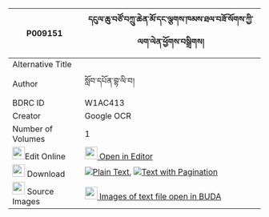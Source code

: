 |P009151|དངུལ་ཆུ་བཙོ་བཀྲུ་ཆེན་མོ་དང་ལྕགས་ཁམས་ཐལ་བཟོ་སོགས་ཀྱི་ལག་ལེན་ཕྱོགས་བསྒྲིགས། 
| --- | --- 
|Alternative Title |
|Author| སློབ་དཔོན་བྷ་ལི་བ།
|BDRC ID | W1AC413
|Creator | Google OCR
|Number of Volumes| 1
|<img width="25" src="https://img.icons8.com/color/25/000000/edit-property.png">Edit Online| [<img width="25" src="https://avatars.githubusercontent.com/u/45091458?s=200&v=4"> Open in Editor](http://editor.openpecha.org/P009151)
|<img width="25" src="https://img.icons8.com/fluent/48/000000/download-2.png"/>  Download | [![](https://img.icons8.com/color/20/000000/txt.png)Plain Text](https://github.com/Openpecha/P009151/releases/download/v1/ngulchu_tso_tru_chen_mo_dang_c_plain_P009151.zip), [![](https://img.icons8.com/color/20/000000/txt.png)Text with Pagination](https://github.com/Openpecha/P009151/releases/download/v1/ngulchu_tso_tru_chen_mo_dang_c_pages_P009151.zip)
|<img width="25" src="https://img.icons8.com/plasticine/100/000000/pictures-folder.png"/>  Source Images | [<img width="25" src="https://library.bdrc.io/icons/BUDA-small.svg"> Images of text file open in BUDA](https://library.bdrc.io/show/bdr:W1AC413)